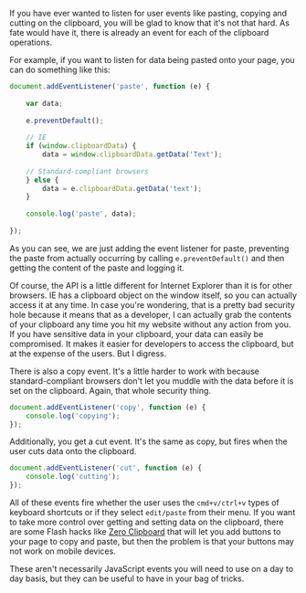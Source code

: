 If you have ever wanted to listen for user events like pasting, copying and cutting on the clipboard, you will be glad to know that it's not that hard. As fate would have it, there is already an event for each of the clipboard operations.

<!-- more -->

For example, if you want to listen for data being pasted onto your page, you can do something like this:

```javascript
document.addEventListener('paste', function (e) {
    
    var data;
    
    e.preventDefault();
    
    // IE
    if (window.clipboardData) {
        data = window.clipboardData.getData('Text');
        
    // Standard-compliant browsers
    } else {
        data = e.clipboardData.getData('text');
    }
    
    console.log('paste', data);
    
});
```

As you can see, we are just adding the event listener for paste, preventing the paste from actually occurring by calling `e.preventDefault()` and then getting the content of the paste and logging it.

Of course, the API is a little different for Internet Explorer than it is for other browsers. IE has a clipboard object on the window itself, so you can actually access it at any time. In case you're wondering, that is a pretty bad security hole because it means that as a developer, I can actually grab the contents of your clipboard any time you hit my website without any action from you. If you have sensitive data in your clipboard, your data can easily be compromised. It makes it easier for developers to access the clipboard, but at the expense of the users. But I digress.

There is also a copy event. It's a little harder to work with because standard-compliant browsers don't let you muddle with the data before it is set on the clipboard. Again, that whole security thing.

```javascript
document.addEventListener('copy', function (e) {
    console.log('copying');
});
```

Additionally, you get a cut event. It's the same as copy, but fires when the user cuts data onto the clipboard.

```javascript
document.addEventListener('cut', function (e) {
    console.log('cutting');
});
```

All of these events fire whether the user uses the `cmd+v/ctrl+v` types of keyboard shortcuts or if they select `edit/paste` from their menu. If you want to take more control over getting and setting data on the clipboard, there are some Flash hacks like [Zero Clipboard](https://github.com/zeroclipboard/zeroclipboard) that will let you add buttons to your page to copy and paste, but then the problem is that your buttons may not work on mobile devices.

These aren't necessarily JavaScript events you will need to use on a day to day basis, but they can be useful to have in your bag of tricks.